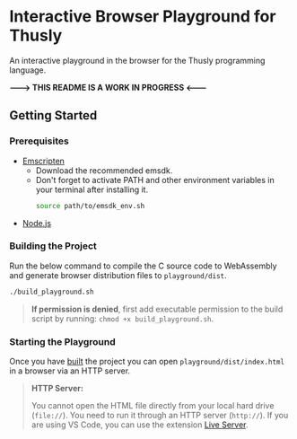 # Interactive Browser Playground for Thusly

An interactive playground in the browser for the Thusly programming language.

**---> THIS README IS A WORK IN PROGRESS <---**

## Getting Started

### Prerequisites

* [Emscripten](https://emscripten.org/docs/getting_started/downloads.html#download-and-install)
  * Download the recommended emsdk.
  * Don't forget to activate PATH and other environment variables in your terminal after installing it.
    ```sh
    source path/to/emsdk_env.sh
    ```
* [Node.js](https://nodejs.org/en/download)

### Building the Project

Run the below command to compile the C source code to WebAssembly and generate browser distribution files to `playground/dist`.

```sh
./build_playground.sh
```

> **If permission is denied**, first add executable permission to the build script by running:
> `chmod +x build_playground.sh`.

### Starting the Playground

Once you have [built](#building-the-project) the project you can open `playground/dist/index.html` in a browser via an HTTP server.

> **HTTP Server:**
>
> You cannot open the HTML file directly from your local hard drive (`file://`). You need to run it through an HTTP server (`http://`). If you are using VS Code, you can use the extension [Live Server](https://marketplace.visualstudio.com/items?itemName=ritwickdey.LiveServer).
